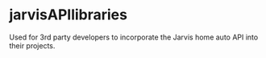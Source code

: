 # jarvisAPIlibraries
Used for 3rd party developers to incorporate the Jarvis home auto API into their projects.  
